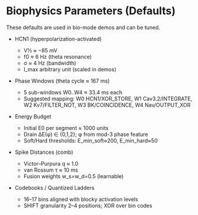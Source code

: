 # Biophysics Parameters (Defaults)

These defaults are used in bio-mode demos and can be tuned.

- HCN1 (hyperpolarization-activated)
  - V½ ≈ −85 mV
  - f0 ≈ 6 Hz (theta resonance)
  - σ ≈ 4 Hz (bandwidth)
  - I_max arbitrary unit (scaled in demos)

- Phase Windows (theta cycle ≈ 167 ms)
  - 5 sub-windows W0..W4 ≈ 33.4 ms each
  - Suggested mapping: W0 HCN1/XOR_STORE, W1 Cav3.2/INTEGRATE, W2 Kv7/FILTER_NOT, W3 BK/COINCIDENCE, W4 Nav/OUTPUT_XOR

- Energy Budget
  - Initial E0 per segment ≈ 1000 units
  - Drain ΔE(φ) ∈ {0,1,2}; φ from mod-3 phase feature
  - Soft/Hard thresholds: E_min_soft≈200, E_min_hard≈50

- Spike Distances (comb)
  - Victor–Purpura q ≈ 1.0
  - van Rossum τ ≈ 10 ms
  - Fusion weights w_s=w_d=0.5 (learnable)

- Codebooks / Quantized Ladders
  - 16–17 bins aligned with blocky activation levels
  - SHIFT granularity 2–4 positions; XOR over bin codes

